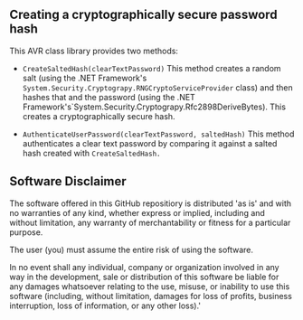 ## Creating a cryptographically secure password hash 

This AVR class library provides two methods: 

* `CreateSaltedHash(clearTextPassword)` This method creates a random salt (using the .NET Framework's 
`System.Security.Cryptograpy.RNGCryptoServiceProvider` class) and then hashes that and the password (using the .NET Framework's`System.Security.Cryptograpy.Rfc2898DeriveBytes). This creates a cryptographically secure hash. 

* `AuthenticateUserPassword(clearTextPassword, saltedHash)` This method authenticates a clear text password by comparing it against a salted hash created with `CreateSaltedHash.`

## Software Disclaimer

The software offered in this GitHub repositiory is distributed 'as is' and with no warranties of any kind, whether express or implied, including and without limitation, any warranty of merchantability or fitness for a particular purpose.

The user (you) must assume the entire risk of using the software.

In no event shall any individual, company or organization involved in any way in the development, sale or distribution of this software be liable for any damages whatsoever relating to the use, misuse, or inability to use this software (including, without limitation, damages for loss of profits, business interruption, loss of information, or any other loss).'
